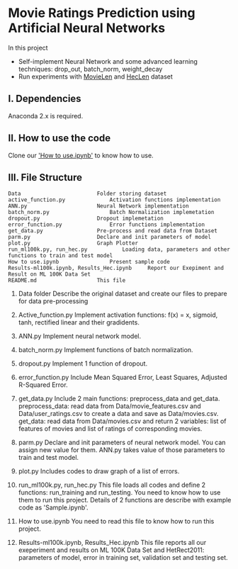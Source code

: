 # Movie Ratings Prediction using Artificial Neural Networks

In this project

+ Self-implement Neural Network and some advanced learning techniques: drop_out, batch_norm, weight_decay
+ Run experiments with [MovieLen](https://grouplens.org/datasets/movielens/100k/) and [HecLen](https://grouplens.org/datasets/hetrec-2011/) dataset

## I. Dependencies
   Anaconda 2.x is required.

## II. How to use the code
   Clone our ['How to use.ipynb'](https://github.com/anvy1102/movie-rating-prediction/blob/master/model_struct_exp/How%20to%20use.ipynb) to know how to use.

## III. File Structure
	Data 						Folder storing dataset
	active_function.py				Activation functions implementation
	ANN.py						Neural Network implementation
	batch_norm.py					Batch Normalization implemetation
	dropout.py					Dropout implemetation
	error_function.py				Error functions implementation
	get_data.py					Pre-process and read data from Dataset
	parm.py						Declare and init parameters of model
	plot.py						Graph Plotter
	run_ml100k.py, run_hec.py			Loading data, parameters and other functions to train and test model
	How to use.ipynb				Present sample code
	Results-ml100k.ipynb, Results_Hec.ipynb		Report our Exepiment and Result on ML 100K Data Set
	README.md					This file

1. Data folder
	Describe the original dataset and create our files to prepare for data pre-processing

2. Active_function.py
	Implement activation functions: f(x) = x, sigmoid, tanh, rectified linear and their gradidents.

3. ANN.py
	Implement neural network model.

4. batch_norm.py
	Implement functions of batch normalization.

5. dropout.py
	Implement 1 function of dropout.

6. error_function.py
	Include Mean Squared Error, Least Squares, Adjusted R-Squared Error.

7. get_data.py
	Include 2 main functions: preprocess_data and get_data.
	preprocess_data: read data from Data/movie_features.csv and Data/user_ratings.csv to create a data and save as Data/movies.csv. 
	get_data: read data from Data/movies.csv and return 2 variables: list of features of movies and list of ratings of corresponding movies.

8. parm.py
	Declare and init parameters of neural network model. You can assign new value for them. ANN.py takes value of those parameters to train and test model.

9. plot.py
	Includes codes to draw graph of a list of errors.

10. run_ml100k.py, run_hec.py
	This file loads all codes and define 2 functions: run_training and run_testing. You need to know how to use them to run this project. Details of 2 functions are describe with example code as 'Sample.ipynb'.

11. How to use.ipynb
	You need to read this file to know how to run this project.

12. Results-ml100k.ipynb, Results_Hec.ipynb
	This file reports all our exeperiment and results on ML 100K Data Set and HetRect2011: parameters of model, error in training set, validation set and testing set.

